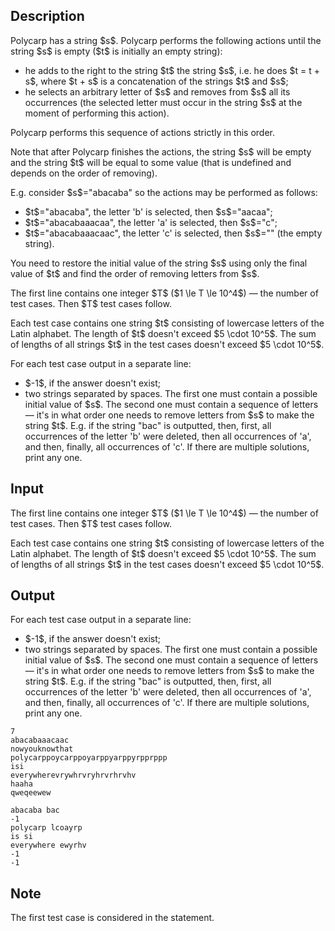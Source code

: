 ## Description

<div><p>Polycarp has a string $s$. Polycarp performs the following actions until the string $s$ is empty ($t$ is initially an empty string):</p><ul> <li> he adds to the right to the string $t$ the string $s$, i.e. he does $t = t + s$, where $t + s$ is a concatenation of the strings $t$ and $s$; </li><li> he selects an arbitrary letter of $s$ and removes from $s$ all its occurrences (<span class="tex-font-style-bf">the selected letter must occur in the string $s$ at the moment of performing this action</span>). </li></ul><p>Polycarp performs this sequence of actions <span class="tex-font-style-bf">strictly</span> in this order.</p><p>Note that after Polycarp finishes the actions, the string $s$ will be empty and the string $t$ will be equal to some value (that is undefined and depends on the order of removing).</p><p>E.g. consider $s$="<span class="tex-font-style-tt">abacaba</span>" so the actions may be performed as follows:</p><ul> <li> $t$="<span class="tex-font-style-tt">abacaba</span>", the letter '<span class="tex-font-style-tt">b</span>' is selected, then $s$="<span class="tex-font-style-tt">aacaa</span>"; </li><li> $t$="<span class="tex-font-style-tt">abacabaaacaa</span>", the letter '<span class="tex-font-style-tt">a</span>' is selected, then $s$="<span class="tex-font-style-tt">c</span>"; </li><li> $t$="<span class="tex-font-style-tt">abacabaaacaac</span>", the letter '<span class="tex-font-style-tt">c</span>' is selected, then $s$="" (the empty string). </li></ul><p>You need to restore the initial value of the string $s$ using only the final value of $t$ and find the order of removing letters from $s$.</p></div><div class="input-specification"><p>The first line contains one integer $T$ ($1 \le T \le 10^4$) — the number of test cases. Then $T$ test cases follow.</p><p>Each test case contains one string $t$ consisting of lowercase letters of the Latin alphabet. The length of $t$ doesn't exceed $5 \cdot 10^5$. The sum of lengths of all strings $t$ in the test cases doesn't exceed $5 \cdot 10^5$.</p></div><div class="output-specification"><p>For each test case output in a separate line:</p><ul> <li> $-1$, if the answer doesn't exist; </li><li> two strings separated by spaces. The first one must contain a possible initial value of $s$. The second one must contain a sequence of letters — it's in what order one needs to remove letters from $s$ to make the string $t$. E.g. if the string "<span class="tex-font-style-tt">bac</span>" is outputted, then, first, all occurrences of the letter '<span class="tex-font-style-tt">b</span>' were deleted, then all occurrences of '<span class="tex-font-style-tt">a</span>', and then, finally, all occurrences of '<span class="tex-font-style-tt">c</span>'. If there are multiple solutions, print any one. </li></ul></div>

## Input

<p>The first line contains one integer $T$ ($1 \le T \le 10^4$) — the number of test cases. Then $T$ test cases follow.</p><p>Each test case contains one string $t$ consisting of lowercase letters of the Latin alphabet. The length of $t$ doesn't exceed $5 \cdot 10^5$. The sum of lengths of all strings $t$ in the test cases doesn't exceed $5 \cdot 10^5$.</p>

## Output

<p>For each test case output in a separate line:</p><ul> <li> $-1$, if the answer doesn't exist; </li><li> two strings separated by spaces. The first one must contain a possible initial value of $s$. The second one must contain a sequence of letters — it's in what order one needs to remove letters from $s$ to make the string $t$. E.g. if the string "<span class="tex-font-style-tt">bac</span>" is outputted, then, first, all occurrences of the letter '<span class="tex-font-style-tt">b</span>' were deleted, then all occurrences of '<span class="tex-font-style-tt">a</span>', and then, finally, all occurrences of '<span class="tex-font-style-tt">c</span>'. If there are multiple solutions, print any one. </li></ul>





```input1
7
abacabaaacaac
nowyouknowthat
polycarppoycarppoyarppyarppyrpprppp
isi
everywherevrywhrvryhrvrhrvhv
haaha
qweqeewew
```




```output1
abacaba bac
-1
polycarp lcoayrp
is si
everywhere ewyrhv
-1
-1
```



## Note

<p>The first test case is considered in the statement.</p>
